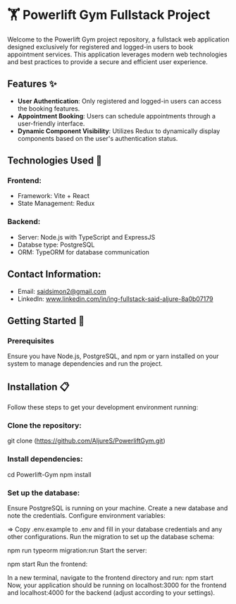# 🏋️ Powerlift Gym Fullstack Project
Welcome to the Powerlift Gym project repository, a fullstack web application designed exclusively for registered and logged-in users to book appointment services. This application leverages modern web technologies and best practices to provide a secure and efficient user experience.

## Features ✨
 - **User Authentication**: Only registered and logged-in users can access the booking features.
 - **Appointment Booking**: Users can schedule appointments through a user-friendly interface.
 - **Dynamic Component Visibility**: Utilizes Redux to dynamically display components based on the user's authentication status.

## Technologies Used 🔧
### Frontend:
 - Framework: Vite + React
 - State Management: Redux

### Backend:
 - Server: Node.js with TypeScript and ExpressJS
 - Databse type: PostgreSQL
 - ORM: TypeORM for database communication

## Contact Information:
 - Email: saidsimon2@gmail.com
 - LinkedIn: www.linkedin.com/in/ing-fullstack-said-aljure-8a0b07179

## Getting Started 🚀
### Prerequisites
Ensure you have Node.js, PostgreSQL, and npm or yarn installed on your system to manage dependencies and run the project.

## Installation 📋
Follow these steps to get your development environment running:

### Clone the repository:
git clone (https://github.com/AljureS/PowerliftGym.git)

### Install dependencies:
cd Powerlift-Gym
npm install

### Set up the database:
Ensure PostgreSQL is running on your machine.
Create a new database and note the credentials.
Configure environment variables:

=> Copy .env.example to .env and fill in your database credentials and any other configurations.
Run the migration to set up the database schema:

npm run typeorm migration:run
Start the server:

npm start
Run the frontend:

In a new terminal, navigate to the frontend directory and run:
npm start
Now, your application should be running on localhost:3000 for the frontend and localhost:4000 for the backend (adjust according to your settings).
